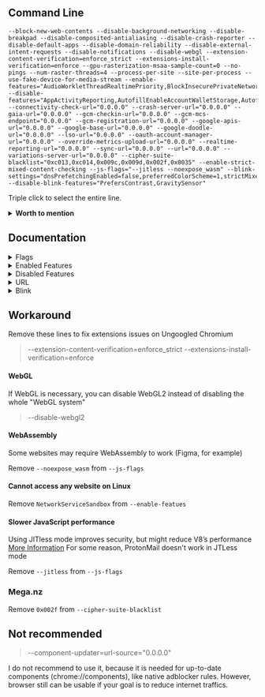 ## Command Line

```
--block-new-web-contents --disable-background-networking --disable-breakpad --disable-composited-antialiasing --disable-crash-reporter --disable-default-apps --disable-domain-reliability --disable-external-intent-requests --disable-notifications --disable-webgl --extension-content-verification=enforce_strict --extensions-install-verification=enforce --gpu-rasterization-msaa-sample-count=0 --no-pings --num-raster-threads=4 --process-per-site --site-per-process --use-fake-device-for-media-stream --enable-features="AudioWorkletThreadRealtimePriority,BlockInsecurePrivateNetworkRequests,BlockInsecurePrivateNetworkRequestsForNavigations,BrowserDynamicCodeDisabled,EnableCsrssLockdown,EncryptedClientHello,GpuAppContainer,ImprovedCookieControlsIsolateOrigins,LegacyTLSEnforced,MinimizeAudioProcessingForUnusedOutput,NetworkServiceCodeIntegrity,NetworkServiceSandbox,OriginIsolationHeader,PartitionConnectionsByNetworkIsolationKey,PartitionDomainReliabilityByNetworkIsolationKey,PartitionExpectCTStateByNetworkIsolationKey,PartitionHttpServerPropertiesByNetworkIsolationKey,PartitionNelAndReportingByNetworkIsolationKey,PartitionSSLSessionsByNetworkIsolationKey,PartitionedCookies,PrefetchPrivacyChanges,ReduceUserAgent,ReducedReferrerGranularity,SplitAuthCacheByNetworkIsolationKey,SplitCacheByIncludeCredentials,SplitCacheByNetworkIsolationKey,SplitHostCacheByNetworkIsolationKey,StrictOriginIsolation,ThirdPartyStoragePartitioning,UseRegistrableDomainInNetworkIsolationKey,WebAppEnableIsolatedStorage,WinSboxDisableExtensionPoint,WinSboxDisableKtmComponent" --disable-features="AppActivityReporting,AutofillEnableAccountWalletStorage,AutofillServerCommunication,AutoupgradeMixedContent,ClearCrossSiteCrossBrowsingContextGroupWindowName,ComputePressure,ConversionMeasurement,CopyLinkToText,CrashReporting,CriticalClientHint,CrossOriginOpenerPolicyAccessReporting,CrossOriginOpenerPolicyReporting,CrossOriginOpenerPolicyReportingOriginTrial,CrostiniAdditionalEnterpriseReporting,DirectSockets,DocumentReporting,EnableSignedExchangePrefetchCacheForNavigations,EnableSignedExchangeSubresourcePrefetch,EnableStructuredMetrics,EnableSubresourceWebBundles,EnterpriseRealtimeExtensionRequest,EventBasedStatusReporting,ExpectCTReporting,ExperimentalJSProfiler,FederatedLearningOfCohorts,FlocIdComputedEventLogging,GreaseUACH,HandwritingRecognitionWebPlatformApiFinch,IdleDetection,InterestCohortAPIOriginTrial,InterestCohortFeaturePolicy,LangClientHintHeader,MediaDrmPreprovisioning,NetworkTimeServiceQuerying,NotificationTriggers,PasswordCheck,PrefersColorSchemeClientHintHeader,ReportAllJavaScriptFrameworks,Reporting,SafeBrowsingEnhancedProtection,SignedExchangeReportingForDistributors,SubresourceWebBundles,TabMetricsLogging,TextFragmentAnchor,UserAgentClientHint,ViewportHeightClientHintHeader,WebNFC,WebXR,WinrtGeolocationImplementation,WinrtSensorsImplementation" --connectivity-check-url="0.0.0.0" --crash-server-url="0.0.0.0" --gaia-url="0.0.0.0" --gcm-checkin-url="0.0.0.0" --gcm-mcs-endpoint="0.0.0.0" --gcm-registration-url="0.0.0.0" --google-apis-url="0.0.0.0" --google-base-url="0.0.0.0" --google-doodle-url="0.0.0.0" --lso-url="0.0.0.0" --oauth-account-manager-url="0.0.0.0" --override-metrics-upload-url="0.0.0.0" --realtime-reporting-url="0.0.0.0" --sync-url="0.0.0.0" --url="0.0.0.0" --variations-server-url="0.0.0.0" --cipher-suite-blacklist="0xc013,0xc014,0x009c,0x009d,0x002f,0x0035" --enable-strict-mixed-content-checking --js-flags="--jitless --noexpose_wasm" --blink-settings="dnsPrefetchingEnabled=false,preferredColorScheme=1,strictMixedContentChecking=true,strictMixedContentCheckingForPlugin=true,strictlyBlockBlockableMixedContent=true" --disable-blink-features="PrefersContrast,GravitySensor"
```

Triple click to select the entire line.
 
<details><summary><b>Worth to mention</b></summary><p>

| Name | Description |
| :--- | :---------- |
| --disable-frame-rate-limit | Disables frame rate limiting |
| --enable-low-end-device-mode | Forces low-end device mode <br> Reduces memory usage a lot and also quaility of videos and images |
| --user-agent="useragent" | A string used to override the default user agent with a custom one |
| --use-mobile-user-agent | Forces mobile user agent |
</p></details>

## Documentation
<details><summary>Flags</summary><p>

| Name | Description |
| :--- | :---------- |
| --block-new-web-contents | Blocks all pop-ups |
| --cipher-suite-blacklist | Blocks lists of cipher suites |
| --disable-background-networking | Blocks background networking, like Safe browsing |
| --disable-breakpad | Disables the crash reporting |
| --disable-composited-antialiasing | Disables layer-edge anti-aliasing in the compositor |
| --disable-crash-reporter | Disables the crash reporting |
| --disable-default-apps | Disables installation of default apps |
| --disable-domain-reliability | Disables Domain Reliability Monitoring |
| --disable-external-intent-requests | Never forward URL requests to external intents |
| --disable-notifications | Disables notifications |
| --disable-webgl | Disables WebGL |
| --enable-strict-mixed-content-checking | Blocks passive and active mixed content <br> (AutoupgradeMixedContent must be disabled) |
| --extension-content-verification | Extensions verification |
| --extensions-install-verification | Extensions verification |
| --gpu-rasterization-msaa-sample-count | Numbers of multisample antialiasing samples for GPU rasterization <br> are based on DPI for desktops <br> For Android it's 4. 0 disables MSAA which helps to improve performance |
| --js-flags=--jitless | Enables running V8 in JITless mode. [More Information](https://v8.dev/blog/jitless) |
| --js-flags=--noexpose_wasm | Disables WebAssembly |
| --no-pings | Blocks hyperlink auditing pings |
| --num-raster-threads | Enforces number of worker threads used to rasterize content |
| --process-per-site | Consolidates same-site pages to share a single process |
| --site-per-process | Enforces a one-site-per-process security policy |
| --use-fake-device-for-media-stream | Spoofs microphone and camera IDs |
</p></details>

<details><summary>Enabled Features</summary><p>

Isolation:
* IsolateOrigins
* OriginIsolationHeader
* PartitionConnectionsByNetworkIsolationKey
* PartitionDomainReliabilityByNetworkIsolationKey
* PartitionExpectCTStateByNetworkIsolationKey
* PartitionHttpServerPropertiesByNetworkIsolationKey
* PartitionNelAndReportingByNetworkIsolationKey
* PartitionSSLSessionsByNetworkIsolationKey
* PartitionedCookies
* SplitAuthCacheByNetworkIsolationKey
* SplitCacheByIncludeCredentials
* SplitCacheByNetworkIsolationKey
* SplitHostCacheByNetworkIsolationKey
* StrictOriginIsolation
* UseRegistrableDomainInNetworkIsolationKey
* WebAppEnableIsolatedStorage
	* Enables web apps to request isolated storage
	
Sandboxing:
* BrowserDynamicCodeDisabled
	* Disables dynamic code using ACG. Prevents the browser process from generating dynamic code or modifying executable code.
* EnableCsrssLockdown
* GpuAppContainer
* NetworkServiceCodeIntegrity
	* Enables CIG in the network process
* NetworkServiceSandbox
* WinSboxDisableExtensionPoint
* WinSboxDisableKtmComponent

Privacy & Security:
* AutoupgradeMixedContent
	* Disabling it and forcing `--enable-strict-mixed-content-checking` will block all mixed content
* BlockInsecurePrivateNetworkRequests, BlockInsecurePrivateNetworkRequestsForNavigations
	* Blocks insecure private network requests
* ClearCrossSiteCrossBrowsingContextGroupWindowName
* CriticalClientHint
* ComputePressure
	*  We should keep it disabled, because giving websites access to device compute performance data might increase the risk of harming the user's privacy
* EncryptedClientHello
* GreaseUACH, UserAgentClientHint
	* Blocks Sec-CH-UA headers
* ImprovedCookieControls
	* Improved third-party cookie blocking/control
* LangClientHintHeader
	* Blocks handling of accept-language via client hints
* LegacyTLSEnforced
	* Enforce deprecation of legacy TLS versions
* PrefersColorSchemeClientHintHeader
	* Disabled blocks Dark mode detection via client hints
* ReduceUserAgent
	* The (edge://)flag version isn't available on Edge
* PrefetchPrivacyChanges
	* Prefetch requests will not follow redirects, not send a Referer header, not send credentials for cross-origin requests, and do not pass through service workers
* ReducedReferrerGranularity
	* Enables strict-origin-when-cross-origin
* ViewportHeightClientHintHeader

Performance:
* AudioWorkletThreadRealtimePriority
* MinimizeAudioProcessingForUnusedOutput
	* Reduces CPU load when all audio tracks are disabled
</p></details>

<details><summary>Disabled Features</summary><p>

Reporting:
* AppActivityReporting
* ConversionMeasurement
* CrashReporting
* CrossOriginOpenerPolicyAccessReporting
* CrossOriginOpenerPolicyReporting
* CrossOriginOpenerPolicyReportingOriginTrial
* CrostiniAdditionalEnterpriseReporting
* DocumentReporting
* EnableStructuredMetrics
* EnterpriseRealtimeExtensionRequest
* EventBasedStatusReporting
* ExpectCTReporting
* ReportAllJavaScriptFrameworks
* Reporting
* SignedExchangeReportingForDistributors
* TabMetricsLogging

Autofill:
* AutofillEnableAccountWalletStorage
* AutofillServerCommunication

FloC:
* FederatedLearningOfCohorts
* FlocIdComputedEventLogging
* InterestCohortAPIOriginTrial
* InterestCohortFeaturePolicy

SXG:
* EnableSignedExchangePrefetchCacheForNavigations
* EnableSignedExchangeSubresourcePrefetch

WebBundles:
* EnableSubresourceWebBundles
* SubresourceWebBundles

Others:
* DirectSockets
	* Blocks Direct Sockets API
* ExperimentalJSProfiler
* HandwritingRecognitionWebPlatformApiFinch
	* HandwritingRecognition API
* IdleDetection
	* Blocks Idle Detection
* MediaDrmPreprovisioning
	* Blocks DRM (Might break Netflix and Spotify)
* NetworkTimeServiceQuerying
	* Disables network time queries in order to prevent Chromium connecting to `clients2.google.com`
* NotificationTriggers
* PasswordCheck
	* We don't need Google checking our passwords
* SafeBrowsingEnhancedProtection
	* Blocks Safe Browsing
* TextFragmentAnchor, CopyLinkToText
	* Disables text snippets in URL fragments
* WebNFC, WebXR
	* Blocks NFC and XR APIs
* WinrtGeolocationImplementation
	* Blocks Geolocation, you might need to enable it if you are going to use Maps
* WinrtSensorsImplementation
	* Blocks Sensors implementation
</p></details>

<details><summary>URL</summary><p>

| Name | Description |
| :--- | :---------- |
| --connectivity-check-url | Used for Network connectivity checking |
| --crash-server-url| Crash server |
| --gaia-url | GAIA related |
| --gcm-checkin-url | Used for Cloud Messaging |
| --gcm-mcs-endpoint | Used for Cloud Messaging |
| --gcm-registration-url | Used for Cloud Messaging |
| --google-apis-url | GAIA related |
| --google-base-url | GAIA related |
| --google-doodle-url | GAIA related |
| --lso-url | GAIA related |
| --oauth-account-manager-url | GAIA related |
| --override-metrics-upload-url | Metrics upload |
| --realtime-reporting-url | Realtime reporting |
| --sync-url | Used for sync |
| --url | Used for crash reports |
| --variations-server-url | Reports variation data |
</p></details>

<details><summary>Blink</summary><p>

| Name | Description |
| :--- | :---------- |
| --blink-settings | Sets Blink settings |
| --disable-blink-features | Disables selected Blink features |

blink-settings:
* dnsPrefetchingEnabled = false
	* Disables DNS prefetching
* preferredColorScheme = 1
	* Prevents Dark Mode detection if `#disallow-doc-written-script-loads` is disabled/default
* strictMixedContentChecking, strictMixedContentCheckingForPlugin, strictlyBlockBlockableMixedContent = true
	* Strictly blocks mixed contents

disable-blink-features:
* PrefersContrast
* GravitySensor

</p></details>


## Workaround

Remove these lines to fix extensions issues on Ungoogled Chromium
> --extension-content-verification=enforce_strict
> --extensions-install-verification=enforce

#### WebGL

If WebGL is necessary, you can disable WebGL2 instead of disabling the whole "WebGL system" 
> --disable-webgl2

#### WebAssembly

Some websites may require WebAssembly to work (Figma, for example)

Remove `--noexpose_wasm` from `--js-flags`

#### Cannot access any website on Linux

Remove `NetworkServiceSandbox` from `--enable-featues`

#### Slower JavaScript performance

Using JITless mode improves security, but might reduce V8’s performance [More Information](https://v8.dev/blog/jitless)
For some reason, ProtonMail doesn't work in JTLess mode

Remove `--jitless` from `--js-flags`

### Mega.nz

Remove `0x002f` from `--cipher-suite-blacklist`

## Not recommended

> --component-updater=url-source="0.0.0.0"

I do not recommend to use it, because it is needed for up-to-date components (chrome://components), like native adblocker rules. However, browser still can be usable if your goal is to reduce internet traffics.
